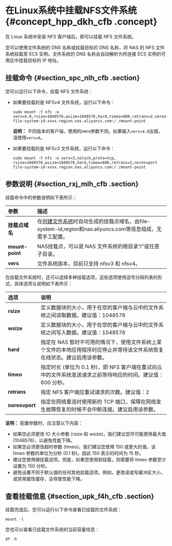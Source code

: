 # 在Linux系统中挂载NFS文件系统 {#concept_hpp_dkh_cfb .concept}

在 Linux 系统中安装 NFS 客户端后，即可以挂载 NFS 文件系统。

您可以使用文件系统的 DNS 名称或挂载目标的 DNS 名称，将 NAS 的 NFS 文件系统挂载至 ECS 实例。文件系统的 DNS 名称会自动解析为所连接 ECS 实例的可用区中挂载目标的 IP 地址。

## 挂载命令 {#section_spc_nlh_cfb .section}

您可以运行以下命令，挂载 NFS 文件系统：

-   如果要挂载的是 NFSv4 文件系统，运行以下命令：

    ```
    sudo mount -t nfs -o vers=4.0,rsize=1048576,wsize=1048576,hard,timeo=600,retrans=2,noresvport file-system-id-xxxx.region.nas.aliyuncs.com:/ /mount-point
    
    ```

    **说明：** 不同版本的客户端，使用的vers参数不同。如果输入`vers=4.0`出错，请使用`vers=4`。

-   如果要挂载的是 NFSv3 文件系统，运行以下命令：

    ```
    sudo mount -t nfs -o vers=3,nolock,proto=tcp, rsize=1048576,wsize=1048576,hard,timeo=600,retrans=2,noresvport file-system-id-xxxx.region.nas.aliyuncs.com:/ /mount-point
    ```


## 参数说明 {#section_rxj_mlh_cfb .section}

挂载命令中的参数说明如下表所示：

|参数|描述|
|:-|:-|
|**挂载点域名**|在[创建文件系统](intl.zh-CN/快速配置指南/创建文件系统.md#)时自动生成的挂载点域名，由file-system-id,region和nas.aliyuncs.com等信息组成，无需手工配置。|
|**mount-point**|NAS挂载点，可以是 NAS 文件系统的根目录“/”或任意子目录。|
|**vers**|文件系统版本，目前只支持 nfsv3 和 nfsv4。|

在挂载文件系统时，还可以选择多种挂载选项，这些选项使用逗号分隔列表的形式，具体选项与说明如下表所示：

|选项|说明|
|:-|:-|
|**rsize**|定义数据块的大小，用于在您的客户端与云中的文件系统之间读取数据。建议值：1048576|
|**wsize**|定义数据块的大小，用于在您的客户端与云中的文件系统之间写入数据。建议值：1048576|
|**hard**|指定在 NAS 暂时不可用的情况下，使用文件系统上某个文件的本地应用程序时应停止并等待该文件系统恢复在线状态。建议启用该参数。|
|**timeo**|指定时长 \(单位为 0.1 秒\)，即 NFS 客户端在重试向云中的文件系统发送请求之前等待响应的时间。建议值：600 分秒。|
|**retrans**|指定 NFS 客户端应重试请求的次数。建议值：2|
|**noresvport**|指定在网络重连时使用新的 TCP 端口，保障在网络发生故障恢复的时候不会中断连接。建议启用该参数。|

**说明：** 配置参数时，应注意以下内容：

-   如果您必须更改 IO 大小参数 \(rsize 和 wsize\)，我们建议您尽可能使用最大值 \(1048576\)，以避免性能下降。
-   如果您必须更改超时参数 \(timeo\)，我们建议您使用 150 或更大的值。该 timeo 参数的单位为分秒 \(0.1 秒\)，因此 150 表示的时间为 15 秒。
-   建议您使用硬挂载选项。但是，如果您使用软挂载，则需要将 timeo 参数至少设置为 150 分秒。
-   避免设置不同于默认值的任何其他挂载选项。例如，更改读或写缓冲区大小，或禁用属性缓存，会导致性能下降。

## 查看挂载信息 {#section_upk_f4h_cfb .section}

挂载完成后，您可以运行以下命令查看已挂载的文件系统：

```
mount -l
```

您也可以查看已挂载文件系统的当前容量信息：

```
df -h
```

